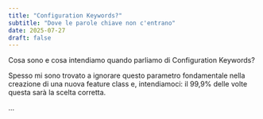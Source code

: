 ```yaml
---
title: "Configuration Keywords?"
subtitle: "Dove le parole chiave non c'entrano"
date: 2025-07-27
draft: false
---
```


Cosa sono e cosa intendiamo quando parliamo di Configuration Keywords?

Spesso mi sono trovato a ignorare questo parametro fondamentale nella creazione di una nuova feature class e, intendiamoci: il 99,9% delle volte questa sarà la scelta corretta. 

...

